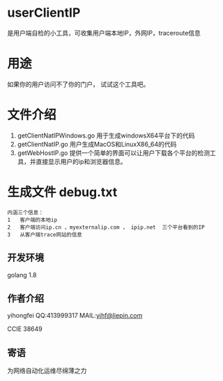 # userClientIP
是用户端自检的小工具，可收集用户端本地IP，外网IP，traceroute信息

# 用途
如果你的用户访问不了你的门户， 试试这个工具吧。




# 文件介绍
1. getClientNatIPWindows.go      用于生成windowsX64平台下的代码
2. getClientNatIP.go             用户生成MacOS和LinuxX86_64的代码
3. getWebHostIP.go       提供一个简单的界面可以让用户下载各个平台的检测工具，并直接显示用户的ip和浏览器信息。


# 生成文件 debug.txt 
```
内涵三个信息：
1   客户端的本地ip
2   客户端访问ip.cn ，myexternalip.com ， ipip.net  三个平台看到的IP
3   从客户端trace网站的信息
```


## 开发环境
golang 1.8 

## 作者介绍
yihongfei  QQ:413999317   MAIL:yihf@liepin.com

CCIE 38649


## 寄语
为网络自动化运维尽绵薄之力
